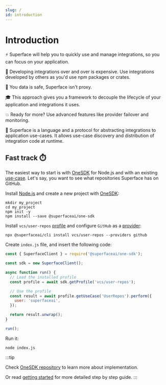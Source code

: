 ```yaml
---
slug: /
id: introduction
---
```


# Introduction

⚡️ Superface will help you to quickly use and manage integrations, so you can focus on your application.

💸 Developing integrations over and over is expensive. Use integrations developed by others as you'd use npm packages or crates.

🔐 You data is safe, Superface isn't proxy.

🎓 This approach gives you a framework to decouple the lifecycle of your application and integrations it uses.

💥 Ready for more? Use advanced features like provider failover and monitoring.

🧐 Superface is a language and a protocol for abstracting integrations to application use-cases. It allows use-case discovery and distribution of integration code at runtime.

## Fast track ⏱️

The easiest way to start is with [OneSDK](https://github.com/superfaceai/one-sdk-js) for Node.js and with an existing [use-case](./reference//glossary.md#use-case). Let's say, you want to see what repositories Superface has on GitHub.

Install [Node.js](https://nodejs.org/en/download/) and create a new project with [OneSDK](https://github.com/superfaceai/one-sdk-js):

```shell
mkdir my_project
cd my_project
npm init -y
npm install --save @superfaceai/one-sdk
```

Install `vcs/user-repos` [profile](./reference/glossary#profile) and configure `GitHub` as a [provider](./reference/glossary#provider):

```shell
npx @superfaceai/cli install vcs/user-repos --providers github
```

Create `index.js` file, and insert the following code:

```js
const { SuperfaceClient } = require('@superfaceai/one-sdk');

const sdk = new SuperfaceClient();

async function run() {
  // Load the installed profile
  const profile = await sdk.getProfile('vcs/user-repos');

  // Use the profile
  const result = await profile.getUseCase('UserRepos').perform({
    user: 'superfaceai',
  });

  return result.unwrap();
}

run();
```

Run it:

```shell
node index.js
```

:::tip

Check [OneSDK repository](https://github.com/superfaceai/one-sdk-js) to learn more about implementation.

Or read [getting started](./getting-started.mdx) for more detailed step by step guide.
:::

